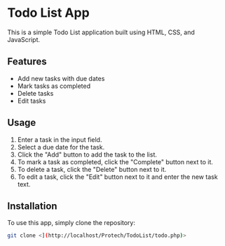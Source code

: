 # Todo List App

This is a simple Todo List application built using HTML, CSS, and JavaScript.

## Features

- Add new tasks with due dates
- Mark tasks as completed
- Delete tasks
- Edit tasks

## Usage

1. Enter a task in the input field.
2. Select a due date for the task.
3. Click the "Add" button to add the task to the list.
4. To mark a task as completed, click the "Complete" button next to it.
5. To delete a task, click the "Delete" button next to it.
6. To edit a task, click the "Edit" button next to it and enter the new task text.

## Installation

To use this app, simply clone the repository:

```bash
git clone <](http://localhost/Protech/TodoList/todo.php)>
